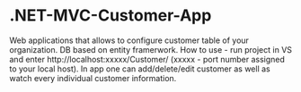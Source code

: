 # .NET-MVC-Customer-App
Web applications that allows to configure customer table of your organization.
DB based on entity framerwork.
How to use - run project in VS and enter http://localhost:xxxxx/Customer/ (xxxxx - port number assigned to your local host).
In app one can add/delete/edit customer as well as watch every individual customer information.
